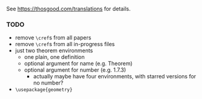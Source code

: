 See <https://thosgood.com/translations> for details.

### TODO

- remove `\cref`s from all papers
- remove `\cref`s from all in-progress files
- just two theorem environments
    + one plain, one definition
    + optional argument for name (e.g. Theorem)
    + optional argument for number (e.g. 1.7.3)
        * actually maybe have four environments, with starred versions for no number?
- `\usepackage{geometry}`

